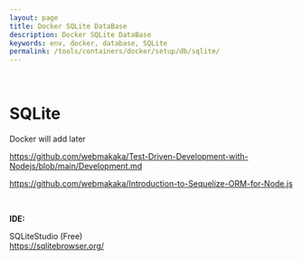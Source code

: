 ```yaml
---
layout: page
title: Docker SQLite DataBase
description: Docker SQLite DataBase
keywords: env, docker, database, SQLite
permalink: /tools/containers/docker/setup/db/sqlite/
---
```


<br/>

# SQLite

<!--
См. на gitops.ru
-->

Docker will add later

https://github.com/webmakaka/Test-Driven-Development-with-Nodejs/blob/main/Development.md

https://github.com/webmakaka/Introduction-to-Sequelize-ORM-for-Node.js

<br/>

**IDE:**

SQLiteStudio (Free)  
https://sqlitebrowser.org/
